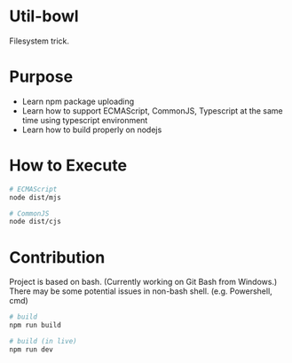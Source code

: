 # Util-bowl

Filesystem trick.

# Purpose

 - Learn npm package uploading
 - Learn how to support ECMAScript, CommonJS, Typescript at the same time using typescript environment
 - Learn how to build properly on nodejs

# How to Execute

```sh
# ECMAScript
node dist/mjs

# CommonJS
node dist/cjs
```

# Contribution

Project is based on bash. (Currently working on Git Bash from Windows.)\
 There may be some potential issues in non-bash shell. (e.g. Powershell, cmd)

```sh
# build
npm run build

# build (in live)
npm run dev
```